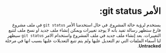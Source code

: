 <div dir="rtl" styyle="text-align:right">

# الأمر git status:

يستخدم لرؤية حالة المشروع. في حال استخدمنا الأمر `git status` في ملف مشروع فارغ ستظهر رسالة تفيد بأنه لا يوجد تغييرات ويمكن إنشاء ملف جديد او نسخ ملف لتتبع التغييرات.
بعد إنشاء ملف جديد في ملف المشروع واستخدام الامر `git status` سيظهر لنا أسماء الملفات التي تم التعديل عليها ولم يتم تتبع التعديلات عليها بسبب انها في مرحلة **Untracked**.

</div>